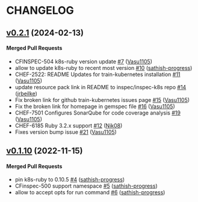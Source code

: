 # CHANGELOG

<!-- latest_release -->
<!-- latest_release -->

<!-- release_rollup -->
<!-- release_rollup -->

<!-- latest_stable_release -->
## [v0.2.1](https://github.com/inspec/train-kubernetes/tree/v0.2.1) (2024-02-13)

#### Merged Pull Requests
- CFINSPEC-504 k8s-ruby version update [#7](https://github.com/inspec/train-kubernetes/pull/7) ([Vasu1105](https://github.com/Vasu1105))
- allow to update k8s-ruby to recent most version [#10](https://github.com/inspec/train-kubernetes/pull/10) ([sathish-progress](https://github.com/sathish-progress))
- CHEF-2522: README Updates for train-kubernetes installation [#11](https://github.com/inspec/train-kubernetes/pull/11) ([Vasu1105](https://github.com/Vasu1105))
- update resource pack link in README to inspec/inspec-k8s repo [#14](https://github.com/inspec/train-kubernetes/pull/14) ([jrbeilke](https://github.com/jrbeilke))
- Fix broken link for github train-kubernetes issues page [#15](https://github.com/inspec/train-kubernetes/pull/15) ([Vasu1105](https://github.com/Vasu1105))
- Fix the broken link for homepage in gemspec file [#16](https://github.com/inspec/train-kubernetes/pull/16) ([Vasu1105](https://github.com/Vasu1105))
- CHEF-7501 Configures SonarQube for code coverage analysis [#19](https://github.com/inspec/train-kubernetes/pull/19) ([Vasu1105](https://github.com/Vasu1105))
- CHEF-6185 Ruby 3.2.x support [#12](https://github.com/inspec/train-kubernetes/pull/12) ([Nik08](https://github.com/Nik08))
- Fixes version bump issue [#21](https://github.com/inspec/train-kubernetes/pull/21) ([Vasu1105](https://github.com/Vasu1105))
<!-- latest_stable_release -->

## [v0.1.10](https://github.com/inspec/train-kubernetes/tree/v0.1.10) (2022-11-15)

#### Merged Pull Requests
- pin k8s-ruby to 0.10.5 [#4](https://github.com/inspec/train-kubernetes/pull/4) ([sathish-progress](https://github.com/sathish-progress))
- CFinspec-500 support namespace [#5](https://github.com/inspec/train-kubernetes/pull/5) ([sathish-progress](https://github.com/sathish-progress))
- allow to accept opts for run command [#6](https://github.com/inspec/train-kubernetes/pull/6) ([sathish-progress](https://github.com/sathish-progress))